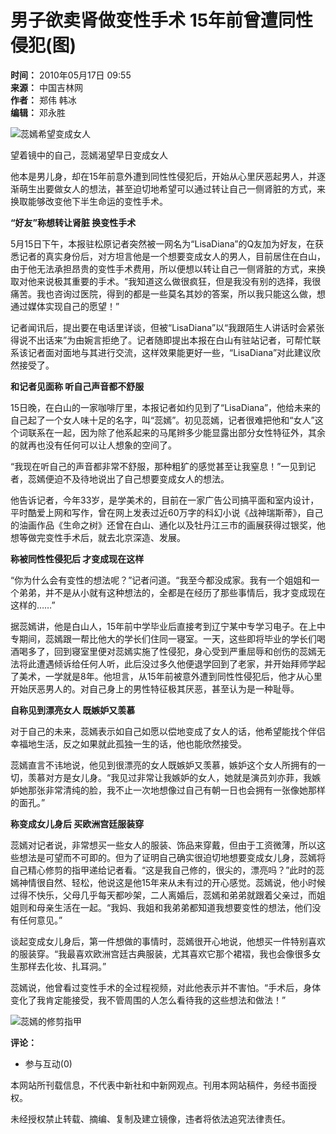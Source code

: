 # 男子欲卖肾做变性手术 15年前曾遭同性侵犯(图)

**时间：** 2010年05月17日 09:55  
**来源：** 中国吉林网  
**作者：** 郑伟 韩冰  
**编辑：** 邓永胜  

![蕊嫣希望变成女人](http://www.chinanews.com.cn/fileftp/2010/04/2010-04-23/U76P4T47D13180F981DT20100423110629.jpg)

望着镜中的自己，蕊嫣渴望早日变成女人

他本是男儿身，却在15年前意外遭到同性性侵犯后，开始从心里厌恶起男人，并逐渐萌生出要做女人的想法，甚至迫切地希望可以通过转让自己一侧肾脏的方式，来换取能够改变他下半生命运的变性手术。

**“好友”称想转让肾脏 换变性手术**

5月15日下午，本报驻松原记者突然被一网名为“LisaDiana”的Q友加为好友，在获悉记者的真实身份后，对方坦言他是一个想要变成女人的男人，目前居住在白山，由于他无法承担昂贵的变性手术费用，所以便想以转让自己一侧肾脏的方式，来换取对他来说极其重要的手术。“我知道这么做很疯狂，但是我没有别的选择，我很痛苦。我也咨询过医院，得到的都是一些莫名其妙的答案，所以我只能这么做，想通过媒体实现自己的愿望！”

记者闻讯后，提出要在电话里详谈，但被“LisaDiana”以“我跟陌生人讲话时会紧张得说不出话来”为由婉言拒绝了。记者随即提出本报在白山有驻站记者，可帮忙联系该记者面对面地与其进行交流，这样效果能更好一些，“LisaDiana”对此建议欣然接受了。

**和记者见面称 听自己声音都不舒服**

15日晚，在白山的一家咖啡厅里，本报记者如约见到了“LisaDiana”，他给未来的自己起了一个女人味十足的名字，叫“蕊嫣”。初见蕊嫣，记者很难把他和“女人”这个词联系在一起，因为除了他系起来的马尾辫多少能显露出部分女性特征外，其余的就再也没有任何可以让人想象的空间了。

“我现在听自己的声音都非常不舒服，那种粗犷的感觉甚至让我窒息！”一见到记者，蕊嫣便迫不及待地说出了自己想要变成女人的想法。

他告诉记者，今年33岁，是学美术的，目前在一家广告公司搞平面和室内设计，平时酷爱上网和写作，曾在网上发表过近60万字的科幻小说《战神瑞斯蒂》，自己的油画作品《生命之树》还曾在白山、通化以及牡丹江三市的画展获得过银奖，他想等做完变性手术后，就去北京深造、发展。

**称被同性性侵犯后 才变成现在这样**

“你为什么会有变性的想法呢？”记者问道。“我至今都没成家。我有一个姐姐和一个弟弟，并不是从小就有这种想法的，全都是在经历了那些事情后，我才变成现在这样的……”

据蕊嫣讲，他是白山人，15年前中学毕业后直接考到辽宁某中专学习电子。在上中专期间，蕊嫣跟一帮比他大的学长们住同一寝室。一天，这些即将毕业的学长们喝酒喝多了，回到寝室里便对蕊嫣实施了性侵犯，身心受到严重屈辱和创伤的蕊嫣无法将此遭遇倾诉给任何人听，此后没过多久他便退学回到了老家，并开始拜师学起了美术，一学就是8年。他坦言，从15年前被意外遭到同性性侵犯后，他才从心里开始厌恶男人的。对自己身上的男性特征极其厌恶，甚至认为是一种耻辱。

**自称见到漂亮女人 既嫉妒又羡慕**

对于自己的未来，蕊嫣表示如自己如愿以偿地变成了女人的话，他希望能找个伴侣幸福地生活，反之如果就此孤独一生的话，他也能欣然接受。

蕊嫣直言不讳地说，他见到很漂亮的女人既嫉妒又羡慕，嫉妒这个女人所拥有的一切，羡慕对方是女儿身。“我见过非常让我嫉妒的女人，她就是演员刘亦菲，我嫉妒她那张非常清纯的脸，我不止一次地想像过自己有朝一日也会拥有一张像她那样的面孔。”

**称变成女儿身后 买欧洲宫廷服装穿**

蕊嫣对记者说，非常想买一些女人的服装、饰品来穿戴，但由于工资微薄，所以这些想法是可望而不可即的。但为了证明自己确实很迫切地想要变成女儿身，蕊嫣将自己精心修剪的指甲递给记者看。“这是我自己修的，很尖的，漂亮吗？”此时的蕊嫣神情很自然、轻松，他说这是他15年来从未有过的开心感觉。蕊嫣说，他小时候过得不快乐，父母几乎每天都吵架，二人离婚后，蕊嫣和弟弟就跟着父亲过，而姐姐则和母亲生活在一起。“我妈、我姐和我弟弟都知道我想要变性的想法，他们没有任何意见。”

谈起变成女儿身后，第一件想做的事情时，蕊嫣很开心地说，他想买一件特别喜欢的服装穿。“我最喜欢欧洲宫廷古典服装，尤其喜欢它那个裙褶，我也会像很多女生那样去化妆、扎耳洞。”

蕊嫣说，他曾看过变性手术的全过程视频，对此他表示并不害怕。“手术后，身体变化了我肯定能接受，我不管周围的人怎么看待我的这些想法和做法！”  

![蕊嫣的修剪指甲](http://www.chinanews.com.cn/fileftp/2010/04/2010-04-23/U76P4T47D13180F980DT20100423111451.jpg)

**评论：**  
- 参与互动(0)

本网站所刊载信息，不代表中新社和中新网观点。刊用本网站稿件，务经书面授权。

未经授权禁止转载、摘编、复制及建立镜像，违者将依法追究法律责任。
<!-- tcd_original_link https://www.chinanews.com.cn/jk/news/2010/05-17/2285693.shtml -->
